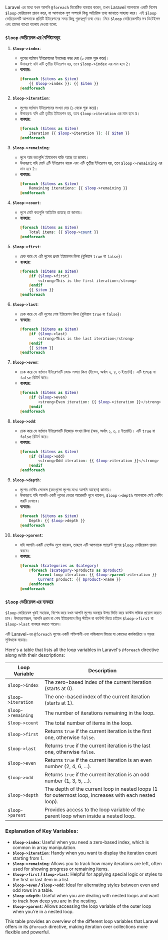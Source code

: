 Laravel এর মধ্যে যখন আপনি `@foreach` ডিরেক্টিভ ব্যবহার করেন, তখন Laravel আপনাকে একটি বিশেষ `$loop` ভেরিয়েবল প্রদান করে, যা আপনাকে লুপ সম্পর্কে কিছু অতিরিক্ত তথ্য জানাতে সাহায্য করে। এই `$loop` ভেরিয়েবলটি আপনাকে প্রতিটি ইটারেশনের সময় কিছু গুরুত্বপূর্ণ তথ্য দেয়। নিচে `$loop` ভেরিয়েবলটির সব ডিটেইলস এবং তাদের ব্যাখ্যা বাংলায় দেওয়া হলো:

### `$loop` ভেরিয়েবল এর বৈশিষ্ট্যসমূহ

1. **`$loop->index`**:

   - লুপের বর্তমান ইটারেশনের ইনডেক্স নম্বর দেয় (০ থেকে শুরু করে)।
   - উদাহরণ: যদি এটি তৃতীয় ইটারেশন হয়, তবে `$loop->index` এর মান হবে `2`।
   - **ব্যবহার:**
     ```php
     @foreach ($items as $item)
         {{ $loop->index }}: {{ $item }}
     @endforeach
     ```

2. **`$loop->iteration`**:

   - লুপের বর্তমান ইটারেশনের সংখ্যা দেয় (১ থেকে শুরু করে)।
   - উদাহরণ: যদি এটি তৃতীয় ইটারেশন হয়, তবে `$loop->iteration` এর মান হবে `3`।
   - **ব্যবহার:**
     ```php
     @foreach ($items as $item)
         Iteration {{ $loop->iteration }}: {{ $item }}
     @endforeach
     ```

3. **`$loop->remaining`**:

   - লুপে আর কতগুলি ইটারেশন বাকি আছে তা জানায়।
   - উদাহরণ: যদি মোট ৫টি ইটারেশন থাকে এবং এটি তৃতীয় ইটারেশন হয়, তবে `$loop->remaining` এর মান হবে `2`।
   - **ব্যবহার:**
     ```php
     @foreach ($items as $item)
         Remaining iterations: {{ $loop->remaining }}
     @endforeach
     ```

4. **`$loop->count`**:

   - লুপে মোট কতগুলি আইটেম রয়েছে তা জানায়।
   - **ব্যবহার:**
     ```php
     @foreach ($items as $item)
         Total items: {{ $loop->count }}
     @endforeach
     ```

5. **`$loop->first`**:

   - চেক করে যে এটি লুপের প্রথম ইটারেশন কিনা (বুলিয়ান `true` বা `false`)।
   - **ব্যবহার:**
     ```php
     @foreach ($items as $item)
         @if ($loop->first)
             <strong>This is the first iteration</strong>
         @endif
         {{ $item }}
     @endforeach
     ```

6. **`$loop->last`**:

   - চেক করে যে এটি লুপের শেষ ইটারেশন কিনা (বুলিয়ান `true` বা `false`)।
   - **ব্যবহার:**
     ```php
     @foreach ($items as $item)
         @if ($loop->last)
             <strong>This is the last iteration</strong>
         @endif
         {{ $item }}
     @endforeach
     ```

7. **`$loop->even`**:

   - চেক করে যে বর্তমান ইটারেশনটি জোড় সংখ্যা কিনা (ইভেন, অর্থাৎ ২, ৪, ৬ ইত্যাদি)। এটি `true` বা `false` রিটার্ন করে।
   - **ব্যবহার:**
     ```php
     @foreach ($items as $item)
         @if ($loop->even)
             <strong>Even iteration: {{ $loop->iteration }}</strong>
         @endif
     @endforeach
     ```

8. **`$loop->odd`**:

   - চেক করে যে বর্তমান ইটারেশনটি বিজোড় সংখ্যা কিনা (অড, অর্থাৎ ১, ৩, ৫ ইত্যাদি)। এটি `true` বা `false` রিটার্ন করে।
   - **ব্যবহার:**
     ```php
     @foreach ($items as $item)
         @if ($loop->odd)
             <strong>Odd iteration: {{ $loop->iteration }}</strong>
         @endif
     @endforeach
     ```

9. **`$loop->depth`**:

   - লুপের নেস্টিং লেভেল (কতগুলো লুপের মধ্যে আপনি আছেন) জানায়।
   - উদাহরণ: যদি আপনি একটি লুপের ভেতর আরেকটি লুপে থাকেন, `$loop->depth` আপনাকে সেই নেস্টিং স্তরটি দেখাবে।
   - **ব্যবহার:**
     ```php
     @foreach ($items as $item)
         Depth: {{ $loop->depth }}
     @endforeach
     ```

10. **`$loop->parent`**:
    - যদি আপনি একটি নেস্টেড লুপে থাকেন, তাহলে এটি আপনাকে প্যারেন্ট লুপের `$loop` ভেরিয়েবল প্রদান করবে।
    - **ব্যবহার:**
      ```php
      @foreach ($categories as $category)
          @foreach ($category->products as $product)
              Parent loop iteration: {{ $loop->parent->iteration }}
              Current product: {{ $product->name }}
          @endforeach
      @endforeach
      ```

### `$loop` ভেরিয়েবল এর ব্যবহার

`$loop` ভেরিয়েবল খুবই সহায়ক, বিশেষ করে যখন আপনি লুপের অবস্থার উপর ভিত্তি করে কাস্টম লজিক প্রয়োগ করতে চান। উদাহরণস্বরূপ, আপনি প্রথম বা শেষ ইটারেশনে ভিন্ন স্টাইল বা কন্টেন্ট দিতে চাইলে `$loop->first` বা `$loop->last` ব্যবহার করতে পারেন।

এটি Laravel-এর `@foreach` লুপের একটি শক্তিশালী এবং লজিক্যাল ফিচার যা কোডের কার্যকারিতা ও পড়ার সুবিধাকে বাড়ায়।

Here's a table that lists all the loop variables in Laravel's `@foreach` directive along with their descriptions:

| **Loop Variable**  | **Description**                                                                                        |
| ------------------ | ------------------------------------------------------------------------------------------------------ |
| `$loop->index`     | The zero-based index of the current iteration (starts at 0).                                           |
| `$loop->iteration` | The one-based index of the current iteration (starts at 1).                                            |
| `$loop->remaining` | The number of iterations remaining in the loop.                                                        |
| `$loop->count`     | The total number of items in the loop.                                                                 |
| `$loop->first`     | Returns `true` if the current iteration is the first one, otherwise `false`.                           |
| `$loop->last`      | Returns `true` if the current iteration is the last one, otherwise `false`.                            |
| `$loop->even`      | Returns `true` if the current iteration is an even number (2, 4, 6, ...).                              |
| `$loop->odd`       | Returns `true` if the current iteration is an odd number (1, 3, 5, ...).                               |
| `$loop->depth`     | The depth of the current loop in nested loops (1 for outermost loop, increases with each nested loop). |
| `$loop->parent`    | Provides access to the loop variable of the parent loop when inside a nested loop.                     |

### Explanation of Key Variables:

- **`$loop->index`**: Useful when you need a zero-based index, which is common in array manipulation.
- **`$loop->iteration`**: Handy when you want to display the iteration count starting from 1.
- **`$loop->remaining`**: Allows you to track how many iterations are left, often used for showing progress or remaining items.
- **`$loop->first` / `$loop->last`**: Helpful for applying special logic or styles to the first or last item in a list.
- **`$loop->even` / `$loop->odd`**: Ideal for alternating styles between even and odd rows in a table.
- **`$loop->depth`**: Useful when you are dealing with nested loops and want to track how deep you are in the nesting.
- **`$loop->parent`**: Allows accessing the loop variable of the outer loop when you're in a nested loop.

This table provides an overview of the different loop variables that Laravel offers in its `@foreach` directive, making iteration over collections more flexible and powerful.
